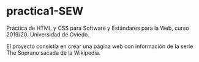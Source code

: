 # practica1-SEW
Práctica de HTML y CSS para Software y Estándares para la Web, curso 2019/20. Universidad de Oviedo.

El proyecto consistía en crear una página web con información de la serie The Soprano sacada de la Wikipedia.
